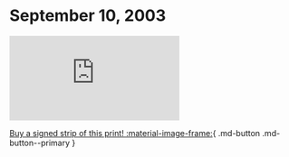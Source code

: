 # September 10, 2003

![](https://www.achewood.com/comic.php?date=09102003)

[Buy a signed strip of this print! :material-image-frame:](https://achewood-holiday-pop-up.myshopify.com/products/strip#09102003){ .md-button .md-button--primary }
